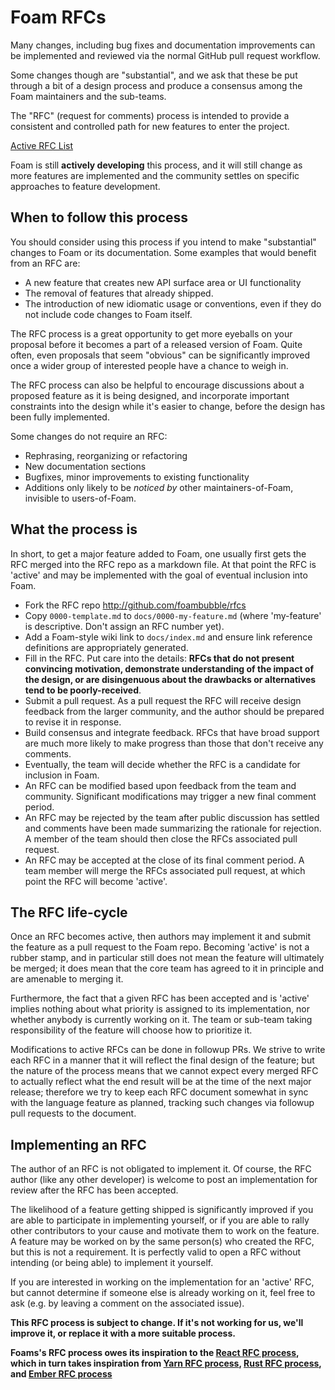 # Foam RFCs

Many changes, including bug fixes and documentation improvements can be
implemented and reviewed via the normal GitHub pull request workflow.

Some changes though are "substantial", and we ask that these be put
through a bit of a design process and produce a consensus among the Foam
maintainers and the sub-teams.

The "RFC" (request for comments) process is intended to provide a
consistent and controlled path for new features to enter the project.

[Active RFC List](https://github.com/foambubble/rfcs/pulls)

Foam is still **actively developing** this process, and it will still change as
more features are implemented and the community settles on specific approaches
to feature development.

## When to follow this process

You should consider using this process if you intend to make "substantial"
changes to Foam or its documentation. Some examples that would benefit
from an RFC are:

   - A new feature that creates new API surface area or UI functionality
   - The removal of features that already shipped.
   - The introduction of new idiomatic usage or conventions, even if they
     do not include code changes to Foam itself.

The RFC process is a great opportunity to get more eyeballs on your proposal
before it becomes a part of a released version of Foam. Quite often, even
proposals that seem "obvious" can be significantly improved once a wider
group of interested people have a chance to weigh in.

The RFC process can also be helpful to encourage discussions about a proposed
feature as it is being designed, and incorporate important constraints into
the design while it's easier to change, before the design has been fully
implemented.

Some changes do not require an RFC:

  - Rephrasing, reorganizing or refactoring
  - New documentation sections
  - Bugfixes, minor improvements to existing functionality
  - Additions only likely to be _noticed by_ other maintainers-of-Foam,
  invisible to users-of-Foam.

## What the process is

In short, to get a major feature added to Foam, one usually first gets
the RFC merged into the RFC repo as a markdown file. At that point the RFC
is 'active' and may be implemented with the goal of eventual inclusion
into Foam.

* Fork the RFC repo http://github.com/foambubble/rfcs
* Copy `0000-template.md` to `docs/0000-my-feature.md` (where
'my-feature' is descriptive. Don't assign an RFC number yet).
* Add a Foam-style wiki link to `docs/index.md` and ensure link reference definitions are appropriately generated.
* Fill in the RFC. Put care into the details: **RFCs that do not
present convincing motivation, demonstrate understanding of the
impact of the design, or are disingenuous about the drawbacks or
alternatives tend to be poorly-received**.
* Submit a pull request. As a pull request the RFC will receive design
feedback from the larger community, and the author should be prepared
to revise it in response.
* Build consensus and integrate feedback. RFCs that have broad support
are much more likely to make progress than those that don't receive any
comments.
* Eventually, the team will decide whether the RFC is a candidate
for inclusion in Foam.
* An RFC can be modified based upon feedback from the team and community.
Significant modifications may trigger a new final comment period.
* An RFC may be rejected by the team after public discussion has settled
and comments have been made summarizing the rationale for rejection. A member of
the team should then close the RFCs associated pull request.
* An RFC may be accepted at the close of its final comment period. A team
member will merge the RFCs associated pull request, at which point the RFC will
become 'active'.

## The RFC life-cycle

Once an RFC becomes active, then authors may implement it and submit the
feature as a pull request to the Foam repo. Becoming 'active' is not a rubber
stamp, and in particular still does not mean the feature will ultimately
be merged; it does mean that the core team has agreed to it in principle
and are amenable to merging it.

Furthermore, the fact that a given RFC has been accepted and is
'active' implies nothing about what priority is assigned to its
implementation, nor whether anybody is currently working on it. The team or 
sub-team taking responsibility of the feature will choose how to prioritize it. 

Modifications to active RFCs can be done in followup PRs. We strive
to write each RFC in a manner that it will reflect the final design of
the feature; but the nature of the process means that we cannot expect
every merged RFC to actually reflect what the end result will be at
the time of the next major release; therefore we try to keep each RFC
document somewhat in sync with the language feature as planned,
tracking such changes via followup pull requests to the document.

## Implementing an RFC

The author of an RFC is not obligated to implement it. Of course, the
RFC author (like any other developer) is welcome to post an
implementation for review after the RFC has been accepted.

The likelihood of a feature getting shipped is significantly improved if you are
able to participate in implementing yourself, or if you are able to rally other
contributors to your cause and motivate them to work on the feature. 
A feature may be worked on by the same person(s) who created the RFC, but
this is not a requirement. It is perfectly valid to open a RFC without intending
(or being able) to implement it yourself.

If you are interested in working on the implementation for an 'active'
RFC, but cannot determine if someone else is already working on it,
feel free to ask (e.g. by leaving a comment on the associated issue).

**This RFC process is subject to change. If it's not working for us, we'll improve it, or replace it with a more suitable process.**

**Foams's RFC process owes its inspiration to the [React RFC process], which in turn takes inspiration from [Yarn RFC process], [Rust RFC process], and [Ember RFC process]**

[React RFC process]: https://github.com/reactjs/rfcs
[Yarn RFC process]: https://github.com/yarnpkg/rfcs
[Rust RFC process]: https://github.com/rust-lang/rfcs
[Ember RFC process]: https://github.com/emberjs/rfcs
